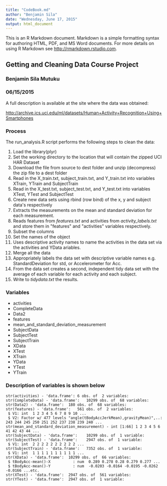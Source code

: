 ```yaml
---
title: "CodeBook.md"
author: "Benjamin Sila"
date: "Wednesday, June 17, 2015"
output: html_document
---
```


This is an R Markdown document. Markdown is a simple formatting syntax for authoring HTML, PDF, and MS Word documents. For more details on using R Markdown see <http://rmarkdown.rstudio.com>.

## Getting and Cleaning Data Course Project
### Benjamin Sila Mutuku
### 06/15/2015

A full description is available at the site where the data was obtained: 

http://archive.ics.uci.edu/ml/datasets/Human+Activity+Recognition+Using+Smartphones 

### Process

The run_analysis.R script performs the following steps to clean the data:

1. Load the library(plyr)
2. Set the working directory to the location that will contain the zipped UCI HAR Dataset
3. Download the file from source to dest folder and unzip (decompress) the zip file to a dest folder
4. Read in the X_train.txt, subject_train.txt, and  Y_train.txt into variables XTrain, YTrain and SubjectTrain
5. Read in the X_test.txt, subject_test.txt, and  Y_test.txt into variables XTest, YTest and SubjectTest
6. Create new data sets using rbind (row bind) of the x, y and subject data's respectively
7. Extracts the measurements on the mean and standard deviation for each measurement.
8. Reads features from *features.txt* and activities from *activity_labels.txt* and store them in "features" and "activities" variables respectively.
9. Subset the columns
10. Set the names of the object
11. Uses descriptive activity names to name the activities in the data set via the activities and YData ariables.
12. Merge all the data
13. Appropriately labels the data set with descriptive variable names e.g. StandardDeviation for std, or Accelerometer for Acc. 
14. From the data set creates a second, independent tidy data set with the average of each variable for each activity and each subject.
15. Write to *tidydata.txt* the results.

### Variables

* activities
* CompleteData
* Data2
* features
* mean_and_standard_deviation_measurement
* SubjectData
* SubjectTest                            
* SubjectTrain
* XData
* XTest
* XTrain
* YData                                  
* YTest
* YTrain

### Description of variables is shown below

````
str(activities) - 'data.frame':	6 obs. of  2 variables:
str(CompleteData) - 'data.frame':	10299 obs. of  68 variables:
str(Data2) - 'data.frame':	180 obs. of  68 variables:
str(features) - 'data.frame':	561 obs. of  2 variables:
 $ V1: int  1 2 3 4 5 6 7 8 9 10 ...
 $ V2: Factor w/ 477 levels "angle(tBodyAccJerkMean),gravityMean)",..: 243 244 245 250 251 252 237 238 239 240 ...
str(mean_and_standard_deviation_measurement) - int [1:66] 1 2 3 4 5 6 41 42 43 44 ...
str(SubjectData) - 'data.frame':	10299 obs. of  1 variable:
str(SubjectTest) - 'data.frame':	2947 obs. of  1 variable:
 $ V1: int  2 2 2 2 2 2 2 2 2 2 ...
str(SubjectTrain) - 'data.frame':	7352 obs. of  1 variable:
 $ V1: int  1 1 1 1 1 1 1 1 1 1 ...
str(XData) - 'data.frame':	10299 obs. of  66 variables:
 $ tBodyAcc-mean()-X          : num  0.289 0.278 0.28 0.279 0.277 ...
 $ tBodyAcc-mean()-Y          : num  -0.0203 -0.0164 -0.0195 -0.0262 -0.0166 ...etc.
str(XTest) - 'data.frame':  2947 obs. of  561 variables:
str(YTest) - 'data.frame':  2947 obs. of  1 variable:
````